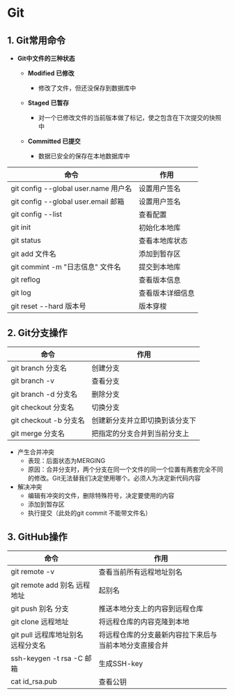 # Git

## 1. Git常用命令

- **Git中文件的三种状态**

  - **Modified 已修改**
    - 修改了文件，但还没保存到数据库中

  - **Staged 已暂存**
    - 对一个已修改文件的当前版本做了标记，使之包含在下次提交的快照中

  - **Committed 已提交**
    - 数据已安全的保存在本地数据库中

| 命令                                 | 作用             |
| ------------------------------------ | ---------------- |
| git config --global user.name 用户名 | 设置用户签名     |
| git config --global user.email 邮箱  | 设置用户签名     |
| git config --list                    | 查看配置         |
| git init                             | 初始化本地库     |
| git status                           | 查看本地库状态   |
| git add 文件名                       | 添加到暂存区     |
| git commint -m "日志信息" 文件名     | 提交到本地库     |
| git reflog                           | 查看版本信息     |
| git log                              | 查看版本详细信息 |
| git reset --hard 版本号              | 版本穿梭         |

## 2. Git分支操作

| 命令                   | 作用                           |
| ---------------------- | ------------------------------ |
| git branch 分支名      | 创建分支                       |
| git branch -v          | 查看分支                       |
| git branch -d 分支名   | 删除分支                       |
| git checkout 分支名    | 切换分支                       |
| git checkout -b 分支名 | 创建新分支并立即切换到该分支下 |
| git merge 分支名       | 把指定的分支合并到当前分支上   |

- 产生合并冲突
  - 表现：后面状态为MERGING
  - 原因：合并分支时，两个分支在同一个文件的同一个位置有两套完全不同的修改。Git无法替我们决定使用哪个。必须人为决定新代码内容
- 解决冲突
  - 编辑有冲突的文件，删除特殊符号，决定要使用的内容
  - 添加到暂存区
  - 执行提交（此处的git commit 不能带文件名）

## 3. GitHub操作 

| 命令                               | 作用                                                   |
| ---------------------------------- | ------------------------------------------------------ |
| git remote -v                      | 查看当前所有远程地址别名                               |
| git remote add 别名 远程地址       | 起别名                                                 |
| git push 别名 分支                 | 推送本地分支上的内容到远程仓库                         |
| git clone 远程地址                 | 将远程仓库的内容克隆到本地                             |
| git pull 远程库地址别名 远程分支名 | 将远程仓库的分支最新内容拉下来后与当前本地分支直接合并 |
| ssh-keygen -t rsa -C 邮箱          | 生成SSH-key                                            |
| cat id_rsa.pub                     | 查看公钥                                               |

